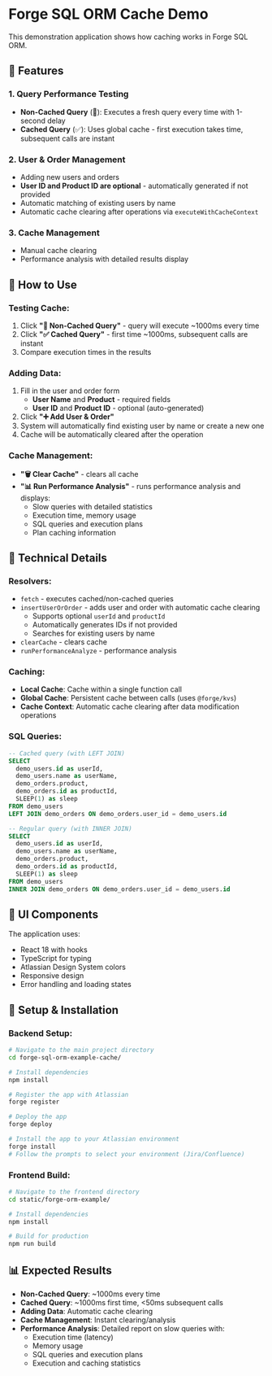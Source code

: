 # Forge SQL ORM Cache Demo

This demonstration application shows how caching works in Forge SQL ORM.

## 🚀 Features

### 1. **Query Performance Testing**

- **Non-Cached Query** (🚫): Executes a fresh query every time with 1-second delay
- **Cached Query** (✅): Uses global cache - first execution takes time, subsequent calls are instant

### 2. **User & Order Management**

- Adding new users and orders
- **User ID and Product ID are optional** - automatically generated if not provided
- Automatic matching of existing users by name
- Automatic cache clearing after operations via `executeWithCacheContext`

### 3. **Cache Management**

- Manual cache clearing
- Performance analysis with detailed results display

## 🎯 How to Use

### Testing Cache:

1. Click **"🚫 Non-Cached Query"** - query will execute ~1000ms every time
2. Click **"✅ Cached Query"** - first time ~1000ms, subsequent calls are instant
3. Compare execution times in the results

### Adding Data:

1. Fill in the user and order form
   - **User Name** and **Product** - required fields
   - **User ID** and **Product ID** - optional (auto-generated)
2. Click **"➕ Add User & Order"**
3. System will automatically find existing user by name or create a new one
4. Cache will be automatically cleared after the operation

### Cache Management:

- **"🗑️ Clear Cache"** - clears all cache
- **"📊 Run Performance Analysis"** - runs performance analysis and displays:
  - Slow queries with detailed statistics
  - Execution time, memory usage
  - SQL queries and execution plans
  - Plan caching information

## 🔧 Technical Details

### Resolvers:

- `fetch` - executes cached/non-cached queries
- `insertUserOrOrder` - adds user and order with automatic cache clearing
  - Supports optional `userId` and `productId`
  - Automatically generates IDs if not provided
  - Searches for existing users by name
- `clearCache` - clears cache
- `runPerformanceAnalyze` - performance analysis

### Caching:

- **Local Cache**: Cache within a single function call
- **Global Cache**: Persistent cache between calls (uses `@forge/kvs`)
- **Cache Context**: Automatic cache clearing after data modification operations

### SQL Queries:

```sql
-- Cached query (with LEFT JOIN)
SELECT
  demo_users.id as userId,
  demo_users.name as userName,
  demo_orders.product,
  demo_orders.id as productId,
  SLEEP(1) as sleep
FROM demo_users
LEFT JOIN demo_orders ON demo_orders.user_id = demo_users.id

-- Regular query (with INNER JOIN)
SELECT
  demo_users.id as userId,
  demo_users.name as userName,
  demo_orders.product,
  demo_orders.id as productId,
  SLEEP(1) as sleep
FROM demo_users
INNER JOIN demo_orders ON demo_orders.user_id = demo_users.id
```

## 🎨 UI Components

The application uses:

- React 18 with hooks
- TypeScript for typing
- Atlassian Design System colors
- Responsive design
- Error handling and loading states

## 🚀 Setup & Installation

### Backend Setup:

```bash
# Navigate to the main project directory
cd forge-sql-orm-example-cache/

# Install dependencies
npm install

# Register the app with Atlassian
forge register

# Deploy the app
forge deploy

# Install the app to your Atlassian environment
forge install
# Follow the prompts to select your environment (Jira/Confluence)
```

### Frontend Build:

```bash
# Navigate to the frontend directory
cd static/forge-orm-example/

# Install dependencies
npm install

# Build for production
npm run build
```

## 📊 Expected Results

- **Non-Cached Query**: ~1000ms every time
- **Cached Query**: ~1000ms first time, <50ms subsequent calls
- **Adding Data**: Automatic cache clearing
- **Cache Management**: Instant clearing/analysis
- **Performance Analysis**: Detailed report on slow queries with:
  - Execution time (latency)
  - Memory usage
  - SQL queries and execution plans
  - Execution and caching statistics
